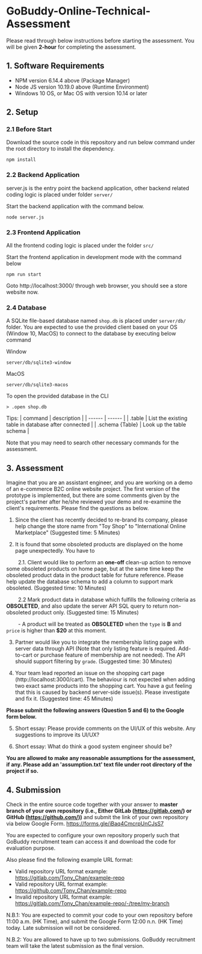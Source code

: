 # GoBuddy-Online-Technical-Assessment

Please read through below instructions before starting the assessment. You will be given **2-hour** for completing the assessment.

## 1. Software Requirements
- NPM version 6.14.4 above (Package Manager)
- Node JS version 10.19.0 above (Runtime Environment)
- Windows 10 OS, or Mac OS with version 10.14 or later

## 2. Setup
### 2.1 Before Start
Download the source code in this repository and run below command under the root directory to install the dependency.

```
npm install
```

### 2.2 Backend Application

server.js is the entry point the backend application, other backend related coding logic is placed under folder `server/`

Start the backend application with the command below.
```
node server.js
```

### 2.3 Frontend Application

All the frontend coding logic is placed under the folder `src/`

Start the frontend application in development mode with the command below
```
npm run start
```
Goto http://localhost:3000/ through web browser, you should see a store website now.

### 2.4 Database

A SQLite file-based database named `shop.db` is placed under `server/db/` folder. You are expected to use the provided client based on your OS (Window 10, MacOS) to connect to the database by executing below command

Window
```
server/db/sqlite3-window
```

MacOS
```
server/db/sqlite3-macos
```

To open the provided database in the CLI
```
> .open shop.db
```

Tips: 
| command | description |
| ------ | ------ |
| .table | List the existing table in database after connected |
| .schema {Table} | Look up the table schema |

Note that you may need to search other necessary commands for the assessment.

## 3. Assessment

Imagine that you are an assistant engineer, and you are working on a demo of an e-commerce B2C online website project. The first version of the prototype is implemented, but there are some comments given by the project's partner after he/she reviewed your demo and re-examine the client's requirements. Please find the questions as below.

1. Since the client has recently decided to re-brand its company, please help change the store name from "Toy Shop" to "International Online Marketplace" (Suggested time: 5 Minutes)

2. It is found that some obsoleted products are displayed on the home page unexpectedly. You have to

&nbsp;&nbsp;&nbsp;&nbsp;&nbsp;&nbsp;&nbsp; 2.1. Client would like to perform an **one-off** clean-up action to remove some obsoleted products on home page, but at the same time keep the obsoleted product data in the product table for future reference. Please help update the database schema to add a column to support mark obsoleted. (Suggested time: 10 Minutes)

&nbsp;&nbsp;&nbsp;&nbsp;&nbsp;&nbsp;&nbsp; 2.2 Mark product data in database which fulfills the following criteria as **OBSOLETED**, and also update the server API SQL query to return non-obsoleted product only. (Suggested time: 15 Minutes)

&nbsp;&nbsp;&nbsp;&nbsp;&nbsp;&nbsp;&nbsp; - A product will be treated as **OBSOLETED** when the `type` is **B** and `price` is higher than **$20** at this moment.

3. Partner would like you to integrate the membership listing page with server data through API (Note that only listing feature is required. Add-to-cart or purchase feature of membership are not needed). The API should support filtering by `grade`. (Suggested time: 30 Minutes)

4. Your team lead reported an issue on the shopping cart page (http://localhost:3000/cart). The behaviour is not expected when adding two exact same products into the shopping cart. You have a gut feeling that this is caused by backend server-side issue(s). Please investigate and fix it. (Suggested time: 45 Minutes)

**Please submit the following answers (Question 5 and 6) to the Google form below.**

5. Short essay: Please provide comments on the UI/UX of this website. Any suggestions to improve its UI/UX?

6. Short essay: What do think a good system engineer should be?

**You are allowed to make any reasonable assumptions for the assessment, if any. Please add an 'assumption.txt' text file under root directory of the project if so.**

## 4. Submission

Check in the entire source code together with your answer to **master branch of your own repository (i.e., Either GitLab (https://gitlab.com/) or GitHub (https://github.com/))** and submit the link of your own repository via below Google Form. 
https://forms.gle/iBaq4CmcrpUnCJsS7

You are expected to configure your own repository properly such that GoBuddy recruitment team can access it and download the code for evaluation purpose.

Also please find the following example URL format:
- Valid repository URL format example: https://gitlab.com/Tony_Chan/example-repo
- Valid repository URL format example: https://github.com/Tony_Chan/example-repo
- Invalid repository URL format example: https://gitlab.com/Tony_Chan/example-repo/-/tree/my-branch

N.B.1: You are expected to commit your code to your own repository before 11:00 a.m. (HK Time), and submit the Google Form 12:00 n.n. (HK Time) today. Late submission will not be considered.

N.B.2: You are allowed to have up to two submissions. GoBuddy recruitment team will take the latest submission as the final version.

